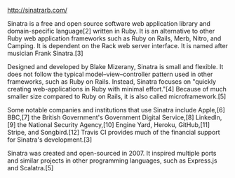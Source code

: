 http://sinatrarb.com/

Sinatra is a free and open source software web application library and domain-specific language[2] written in Ruby. It is an alternative to other Ruby web application frameworks such as Ruby on Rails, Merb, Nitro, and Camping. It is dependent on the Rack web server interface. It is named after musician Frank Sinatra.[3]

Designed and developed by Blake Mizerany, Sinatra is small and flexible. It does not follow the typical model–view–controller pattern used in other frameworks, such as Ruby on Rails. Instead, Sinatra focuses on "quickly creating web-applications in Ruby with minimal effort."[4] Because of much smaller size compared to Ruby on Rails, it is also called microframework.[5]

Some notable companies and institutions that use Sinatra include Apple,[6] BBC,[7] the British Government's Government Digital Service,[8] LinkedIn,[9] the National Security Agency,[10] Engine Yard, Heroku, GitHub,[11] Stripe, and Songbird.[12] Travis CI provides much of the financial support for Sinatra's development.[3]

Sinatra was created and open-sourced in 2007. It inspired multiple ports and similar projects in other programming languages, such as Express.js and Scalatra.[5]